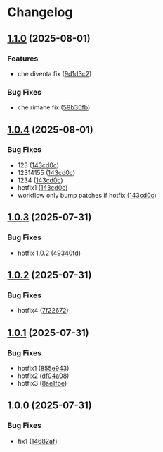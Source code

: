 # Changelog

## [1.1.0](https://github.com/fabiomnk/release-please-test/compare/package-v1.0.4...package-v1.1.0) (2025-08-01)


### Features

* che diventa fix ([9d1d3c2](https://github.com/fabiomnk/release-please-test/commit/9d1d3c2f0f258a31725b23be5ca990c906e25e19))


### Bug Fixes

* che rimane fix ([59b36fb](https://github.com/fabiomnk/release-please-test/commit/59b36fbd54eb02650862481d5c7eb026fc96d1ae))

## [1.0.4](https://github.com/fabiomnk/release-please-test/compare/package-v1.0.3...package-v1.0.4) (2025-08-01)


### Bug Fixes

* 123 ([143cd0c](https://github.com/fabiomnk/release-please-test/commit/143cd0c6af6b7fff0a7cd142efac9e49fd5b7ddd))
* 12314155 ([143cd0c](https://github.com/fabiomnk/release-please-test/commit/143cd0c6af6b7fff0a7cd142efac9e49fd5b7ddd))
* 1234 ([143cd0c](https://github.com/fabiomnk/release-please-test/commit/143cd0c6af6b7fff0a7cd142efac9e49fd5b7ddd))
* hotfix1 ([143cd0c](https://github.com/fabiomnk/release-please-test/commit/143cd0c6af6b7fff0a7cd142efac9e49fd5b7ddd))
* workflow only bump patches if hotfix ([143cd0c](https://github.com/fabiomnk/release-please-test/commit/143cd0c6af6b7fff0a7cd142efac9e49fd5b7ddd))

## [1.0.3](https://github.com/fabiomnk/release-please-test/compare/package-v1.0.2...package-v1.0.3) (2025-07-31)


### Bug Fixes

* hotfix 1.0.2 ([49340fd](https://github.com/fabiomnk/release-please-test/commit/49340fd94a4ffe6fe6d28ae491173072c830cb83))

## [1.0.2](https://github.com/fabiomnk/release-please-test/compare/package-v1.0.1...package-v1.0.2) (2025-07-31)


### Bug Fixes

* hotfix4 ([7f22672](https://github.com/fabiomnk/release-please-test/commit/7f22672aee465ba38bc2d4e56805a02e5bfb24b4))

## [1.0.1](https://github.com/fabiomnk/release-please-test/compare/package-v1.0.0...package-v1.0.1) (2025-07-31)


### Bug Fixes

* hotfix1 ([855e943](https://github.com/fabiomnk/release-please-test/commit/855e9436b5f338544b0b6b3837f5cb3f56c03369))
* hotfix2 ([df04a08](https://github.com/fabiomnk/release-please-test/commit/df04a0846b2981ef51dffc36163cd35f5b14d971))
* hotfix3 ([8ae1fbe](https://github.com/fabiomnk/release-please-test/commit/8ae1fbed6164b8be691e6688efa949b2ad90a908))

## 1.0.0 (2025-07-31)


### Bug Fixes

* fix1 ([14682af](https://github.com/fabiomnk/release-please-test/commit/14682afa973bb863fd019389abbafd5200382df5))
